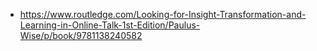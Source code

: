   - https://www.routledge.com/Looking-for-Insight-Transformation-and-Learning-in-Online-Talk-1st-Edition/Paulus-Wise/p/book/9781138240582
